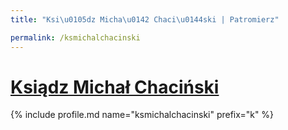 ```yaml
---
title: "Ksi\u0105dz Micha\u0142 Chaci\u0144ski | Patromierz"

permalink: /ksmichalchacinski
---
```


# [Ksiądz Michał Chaciński](https://patronite.pl/ksmichalchacinski)

{% include profile.md name="ksmichalchacinski" prefix="k" %}
